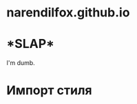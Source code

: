 # narendilfox.github.io
<!DOCTYPE html>
<html>
<body style="display:;">
<h1>*SLAP*</h1>
<p>I'm dumb.</p>
  <h1>Импорт стиля</h1>
  <style>
    @import url("elf.css");
    </style>
</body>
</html>
